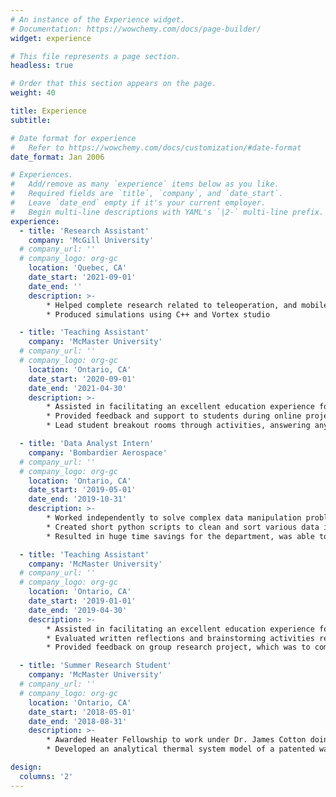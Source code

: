 ```yaml
---
# An instance of the Experience widget.
# Documentation: https://wowchemy.com/docs/page-builder/
widget: experience

# This file represents a page section.
headless: true

# Order that this section appears on the page.
weight: 40

title: Experience
subtitle:

# Date format for experience
#   Refer to https://wowchemy.com/docs/customization/#date-format
date_format: Jan 2006

# Experiences.
#   Add/remove as many `experience` items below as you like.
#   Required fields are `title`, `company`, and `date_start`.
#   Leave `date_end` empty if it's your current employer.
#   Begin multi-line descriptions with YAML's `|2-` multi-line prefix.
experience:
  - title: 'Research Assistant'
    company: 'McGill University'
  # company_url: ''
  # company_logo: org-gc
    location: 'Quebec, CA'
    date_start: '2021-09-01'
    date_end: ''
    description: >-
        * Helped complete research related to teleoperation, and mobile robotics
        * Produced simulations using C++ and Vortex studio

  - title: 'Teaching Assistant'
    company: 'McMaster University'
  # company_url: ''
  # company_logo: org-gc
    location: 'Ontario, CA'
    date_start: '2020-09-01'
    date_end: '2021-04-30'
    description: >-
        * Assisted in facilitating an excellent education experience for students in Engineering 1P13
        * Provided feedback and support to students during online project labs, related to material science, computer science, and engineering presentations
        * Lead student breakout rooms through activities, answering any questions that the students had

  - title: 'Data Analyst Intern'
    company: 'Bombardier Aerospace'
  # company_url: ''
  # company_logo: org-gc
    location: 'Ontario, CA'
    date_start: '2019-05-01'
    date_end: '2019-10-31'
    description: >-
        * Worked independently to solve complex data manipulation problems in order to reduce task time
        * Created short python scripts to clean and sort various data input streams as well as perform different forms of analysis on the cleaned data
        * Resulted in huge time savings for the department, was able to reduce the task time from months of work per year to less than an hour

  - title: 'Teaching Assistant'
    company: 'McMaster University'
  # company_url: ''
  # company_logo: org-gc
    location: 'Ontario, CA'
    date_start: '2019-01-01'
    date_end: '2019-04-30'
    description: >-
        * Assisted in facilitating an excellent education experience for Innovation 1X03 under professor Kenneth Owen
        * Evaluated written reflections and brainstorming activities related to Innovation and Entrepreneurship on feasibility of ideas and quality of work
        * Provided feedback on group research project, which was to complete the initial steps of starting a theoretical business

  - title: 'Summer Research Student'
    company: 'McMaster University'
  # company_url: ''
  # company_logo: org-gc
    location: 'Ontario, CA'
    date_start: '2018-05-01'
    date_end: '2018-08-31'
    description: >- 
        * Awarded Heater Fellowship to work under Dr. James Cotton doing reaserach into waste heat recovery
        * Developed an analytical thermal system model of a patented waste heat recovery system using Modelica and Excel

design:
  columns: '2'
---
```

